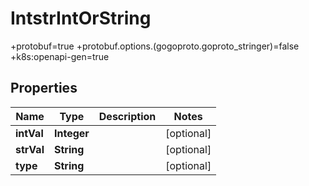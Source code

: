 

# IntstrIntOrString

+protobuf=true +protobuf.options.(gogoproto.goproto_stringer)=false +k8s:openapi-gen=true
## Properties

Name | Type | Description | Notes
------------ | ------------- | ------------- | -------------
**intVal** | **Integer** |  |  [optional]
**strVal** | **String** |  |  [optional]
**type** | **String** |  |  [optional]



